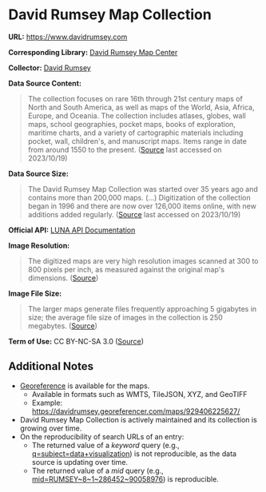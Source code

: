 # David Rumsey Map Collection

**URL:** <https://www.davidrumsey.com>

**Corresponding Library:** [David Rumsey Map Center](https://library.stanford.edu/rumsey)

**Collector:** [David Rumsey](https://en.wikipedia.org/wiki/David_Rumsey)

**Data Source Content:**
> The collection focuses on rare 16th through 21st century maps of North and South America, as well as maps of the World, Asia, Africa, Europe, and Oceania. The collection includes atlases, globes, wall maps, school geographies, pocket maps, books of exploration, maritime charts, and a variety of cartographic materials including pocket, wall, children's, and manuscript maps. Items range in date from around 1550 to the present. ([Source](https://www.davidrumsey.com/about) last accessed on 2023/10/19)

**Data Source Size:**
> The David Rumsey Map Collection was started over 35 years ago and contains more than 200,000 maps. (...) Digitization of the collection began in 1996 and there are now over 126,000 items online, with new additions added regularly. ([Source](https://www.davidrumsey.com/about) last accessed on 2023/10/19)

**Official API:** [LUNA API Documentation](https://doc.lunaimaging.com/display/V74D/LUNA+API+Documentation)

**Image Resolution:**
> The digitized maps are very high resolution images scanned at 300 to 800 pixels per inch, as measured against the original map's dimensions. ([Source](https://www.davidrumsey.com/about))

**Image File Size:**
> The larger maps generate files frequently approaching 5 gigabytes in size; the average file size of images in the collection is 250 megabytes. ([Source](https://www.davidrumsey.com/about))

**Term of Use:** CC BY-NC-SA 3.0 ([Source](https://www.davidrumsey.com/about))

## Additional Notes

- [Georeference](https://www.davidrumsey.com/view/georeferenced-maps) is available for the maps.
    - Available in formats such as WMTS, TileJSON, XYZ, and GeoTIFF
    - Example: <https://davidrumsey.georeferencer.com/maps/929406225627/>
- David Rumsey Map Collection is actively maintained and its collection is growing over time.
- On the reproducibility of search URLs of an entry:
    - The returned value of a *keyword* query (e.g., [q=subject=data+visualization](https://www.davidrumsey.com/luna/servlet/as/search?q=subject=data+visualization)) is not reproducible, as the data source is updating over time.
    - The returned value of a *mid* query (e.g., [mid=RUMSEY~8~1~286452~90058976](https://www.davidrumsey.com/luna/servlet/as/search?mid=RUMSEY~8~1~286452~90058976)) is reproducible.
